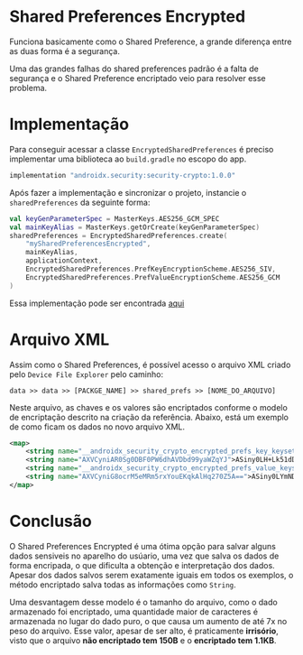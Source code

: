 # Shared Preferences Encrypted

Funciona basicamente como o Shared Preference, a grande diferença entre as duas forma é a segurança.

Uma das grandes falhas do shared preferences padrão é a falta de segurança e o Shared Preference encriptado veio para resolver esse problema.

# Implementação

Para conseguir acessar a classe `EncryptedSharedPreferences` é preciso implementar uma biblioteca ao `build.gradle` no escopo do app.

```gradle
implementation "androidx.security:security-crypto:1.0.0"
```

Após fazer a implementação e sincronizar o projeto, instancie o `sharedPreferences` da seguinte forma:

```kotlin
val keyGenParameterSpec = MasterKeys.AES256_GCM_SPEC
val mainKeyAlias = MasterKeys.getOrCreate(keyGenParameterSpec)
sharedPreferences = EncryptedSharedPreferences.create(
    "mySharedPreferencesEncrypted",
    mainKeyAlias,
    applicationContext,
    EncryptedSharedPreferences.PrefKeyEncryptionScheme.AES256_SIV,
    EncryptedSharedPreferences.PrefValueEncryptionScheme.AES256_GCM
)
```

Essa implementação pode ser encontrada [aqui](https://developer.android.com/topic/security/data?hl=pt-br#edit-shared-preferences)

# Arquivo XML

Assim como o Shared Preferences, é possível acesso o arquivo XML criado pelo `Device File Explorer` pelo caminho:

```
data >> data >> [PACKGE_NAME] >> shared_prefs >> [NOME_DO_ARQUIVO]
```

Neste arquivo, as chaves e os valores são encriptados conforme o modelo de encriptação descrito na criação da referência.
Abaixo, está um exemplo de como ficam os dados no novo arquivo XML.

```xml
<map>
    <string name="__androidx_security_crypto_encrypted_prefs_key_keyset__">12a9010cc698dc1bfc58ef73eb336620c9ca5c771b4c23570578cb8e466f1046982a076e47a817efb8492c0bac9154cfe61f628abdc863330188b09fd6be615fbcf3c915482b6c0cf08584a7df27ceacd3f3a7786b9d975aab315c1bc5e2b3bd2331a90631439dc13b5ababccde0c928df131742c57c9baa988c70c1034ec32ccb9b50656d258132919eb9fc4d048399d44d0fb93895222d4200524be5fe6ec1c80ed40bc1472e16f83818871a4408f8948baa07123c0a30747970652e676f6f676c65617069732e636f6d2f676f6f676c652e63727970746f2e74696e6b2e4165735369764b6579100118f8948baa072001</string>
    <string name="AXVCyniAR0Sg0DBF0PW6dhAVDbd99yaWZqYJ">ASiny0LH+Lk51dDNe+juadqarCVX26hoCUG7x0fLpKfD05mxi1y9psk=</string>
    <string name="__androidx_security_crypto_encrypted_prefs_value_keyset__">128801de6a32961d2fd644b2c11a386be7f15ca5dcbd27d4fd682a046d57f7299c3c6717330a41baedb2e20c8392a8fe8fdbfaaff6e569c5083eebd6f76222b96d021c7b21fa0a31dfe955213e975ac91096cb29596933d5b9dea1760a9a7a9cc1f9c847bebdb40b31655a40c0d5bddf491418a44565e140b2a6c9f6868923f7b12b74031eee65530f0e211a4408c2969fc502123c0a30747970652e676f6f676c65617069732e636f6d2f676f6f676c652e63727970746f2e74696e6b2e41657347636d4b6579100118c2969fc5022001</string>
    <string name="AXVCyniG8ocrM5eMRm5rxYouEKqkAlHq270Z5A==">ASiny0LYmNDM054ErwHN+ru2qvkhyhwkXnVhldOnhhwXW91IYHXiS0mpPoEwNjU=</string>
</map>
```

# Conclusão

O Shared Preferences Encrypted é uma ótima opção para salvar alguns dados sensiveis no aparelho do usúario, uma vez que salva os dados de forma encripada, o que dificulta a obtenção e interpretação dos dados. Apesar dos dados salvos serem exatamente iguais em todos os exemplos, o método encriptado salva todas as informações como `String`.

Uma desvantagem desse modelo é o tamanho do arquivo, como o dado armazenado foi encriptado, uma quantidade maior de caracteres é armazenada no lugar do dado puro, o que causa um aumento de até 7x no peso do arquivo. Esse valor, apesar de ser alto, é praticamente **irrisório**, visto que o arquivo **não encriptado tem 150B** e o **encriptado tem 1.1KB**.

 
 
